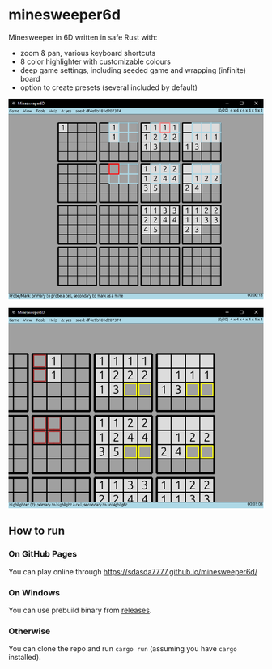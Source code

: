 # minesweeper6d
Minesweeper in 6D written in safe Rust with:
- zoom & pan, various keyboard shortcuts
- 8 color highlighter with customizable colours
- deep game settings, including seeded game and wrapping (infinite) board
- option to create presets (several included by default)

![image](screenshots/screenshot01.png)

![image](screenshots/screenshot02.png)

## How to run

### On GitHub Pages

You can play online through https://sdasda7777.github.io/minesweeper6d/

### On Windows

You can use prebuild binary from [releases](https://github.com/sdasda7777/minesweeper6d/releases ).

### Otherwise

You can clone the repo and run `cargo run` (assuming you have `cargo` installed).
